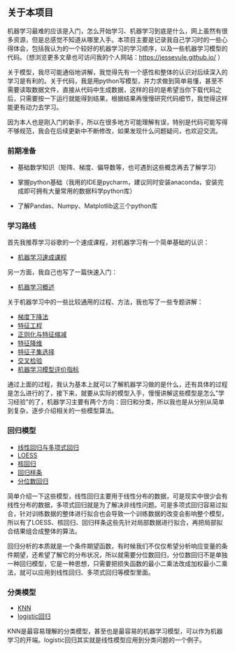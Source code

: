 ## 关于本项目

机器学习最难的应该是入门，怎么开始学习、机器学习到底是什么，网上虽然有很多资源，但是总感觉不知道从哪里入手。本项目主要是记录我自己学习时的一些心得体会，包括我认为的一个较好的机器学习的学习顺序，以及一些机器学习模型的代码。（想浏览更多文章也可访问我的个人网站：https://jesseyule.github.io/ ）

关于模型，我尽可能通俗地讲解，我觉得先有一个感性和整体的认识对后续深入的学习是有利的。关于代码，我是用python写模型，并力求做到简单易懂，甚至不需要读取数据文件，直接从代码中生成数据，这样的目的是希望当你下载代码之后，只需要按一下运行就能得到结果，根据结果再慢慢研究代码细节，我觉得这样能更有动力去学习。

因为本人也是刚入门的新手，所以在很多地方可能理解有误，特别是代码可能写得不够规范，我会在后续更新中不断修改，如果发现什么问题疑问，也欢迎交流。



### 前期准备

* 基础数学知识（矩阵、梯度、偏导数等，也可遇到这些概念再去了解学习）

* 掌握python基础（我用的IDE是pycharm，建议同时安装anaconda，安装完成即可拥有大量常用的数据科学python库）

* 了解Pandas、Numpy、Matplotlib这三个python库

  

### 学习路线

首先我推荐学习谷歌的一个速成课程，对机器学习有一个简单基础的认识：

- [机器学习速成课程](https://developers.google.com/machine-learning/crash-course/?hl=zh-cn)

另一方面，我自己也写了一篇快速入门：

- [机器学习概述](https://jesseyule.github.io/ai/introduction/content.html)

关于机器学习中的一些比较通用的过程、方法，我也写了一些专题讲解：

- [梯度下降法](https://jesseyule.github.io/ai/gradientDescent/content.html)
- [特征工程](https://jesseyule.github.io/ai/featureEngineering/content.html)
- [正则化与特征缩减](https://jesseyule.github.io/ai/regularization/content.html)
- [特征降维](https://jesseyule.github.io/ai/dimensionReduction/content.html)
- [特征子集选择](https://jesseyule.github.io/ai/subsetSelection/content.html)
- [交叉检验](https://jesseyule.github.io/ai/crossValidation/content.html)
- [机器学习模型评价指标](https://jesseyule.github.io/ai/modelEvaluate/content.html)

通过上面的过程，我认为基本上就可以了解机器学习做的是什么，还有具体的过程是怎么进行的了，接下来，就要从实际的模型入手，慢慢讲解这些模型是怎么"学习经验"的了，机器学习主要有两个方向：回归和分类，所以我也是从分别从简单到复杂，逐步介绍相关的一些模型算法。

### 回归模型

- [线性回归与多项式回归](https://jesseyule.github.io/ai/linearRegression/content.html)
- [LOESS](https://jesseyule.github.io/ai/loess/content.html)
- [核回归](https://jesseyule.github.io/ai/kernelRegression/content.html)
- [回归样条](https://jesseyule.github.io/ai/regressionSplines/content.html)
- [分位数回归](https://jesseyule.github.io/ai/quantileRegression/content.html)

简单介绍一下这些模型，线性回归主要用于线性分布的数据，可是现实中很少会有线性分布的数据，多项式回归就是为了解决非线性问题。可是多项式回归容易过拟合，针对训练数据的整体进行拟合也会导致一个训练数据的改变会影响整个模型，所以有了LOESS、核回归、回归样条这些先针对局部数据进行拟合，再把局部拟合结果组合成整体的算法。

回归分析的本质就是一个条件期望函数，有时候我们不仅仅希望分析响应变量的条件期望，还希望了解它的分布状况，所以就需要分位数回归，分位数回归不是单独一种回归模型，它是一种思想，只需要把损失函数的最小二乘法改成加权最小二乘法，就可以应用到线性回归、多项式回归等模型里面。

### 分类模型

- [KNN](https://jesseyule.github.io/ai/knn/content.html)
- [logistic回归](https://jesseyule.github.io/ai/logisticRegression/content.html)

KNN是最容易理解的分类模型，甚至也是最容易的机器学习模型，可以作为机器学习的开端。logistic回归其实就是线性模型应用到分类问题的一个例子。